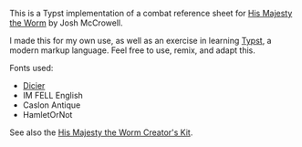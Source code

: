 This is a Typst implementation of a combat reference sheet for [His Majesty the Worm]([https://hackmd.io/@Eldraen/SJd1_hBKL](https://www.hismajestytheworm.games/)) by Josh McCrowell.

I made this for my own use, as well as an exercise in learning [Typst](https://typst.app/), a modern markup language. Feel free to use, remix, and adapt this.

Fonts used:

* [Dicier](https://speakthesky.itch.io/typeface-dicier)
* IM FELL English
* Caslon Antique
* HamletOrNot

See also the [His Majesty the Worm Creator's Kit](https://riseupcomus.itch.io/his-majesty-the-worm-creators-kit).
